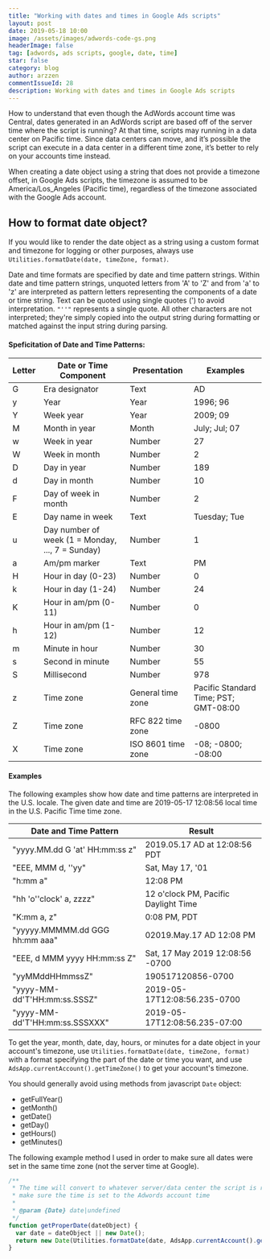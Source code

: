 ```yaml
---
title: "Working with dates and times in Google Ads scripts"
layout: post
date: 2019-05-18 10:00
image: /assets/images/adwords-code-gs.png
headerImage: false
tag: [adwords, ads scripts, google, date, time]
star: false
category: blog
author: arzzen
commentIssueId: 28
description: Working with dates and times in Google Ads scripts
---
```


How to understand that even though the AdWords account time was Central, 
dates generated in an AdWords script are based off of the server time where the script is running?
At that time, scripts may running in a data center on Pacific time. Since data centers can move, 
and it’s possible the script can execute in a data center in a different time zone, it’s better to rely on your accounts time instead.

When creating a date object using a string that does not provide a timezone offset, 
in Google Ads scripts, the timezone is assumed to be America/Los_Angeles (Pacific time), 
regardless of the timezone associated with the Google Ads account.

## How to format date object?

If you would like to render the date object as a string using a custom format and timezone for 
logging or other purposes, always use `Utilities.formatDate(date, timeZone, format)`.

Date and time formats are specified by date and time pattern strings.
Within date and time pattern strings, unquoted letters from 'A' to 'Z' and from 'a' to 'z' are 
interpreted as pattern letters representing the components of a date or time string. 
Text can be quoted using single quotes (') to avoid interpretation. `"''"` represents a single quote. 
All other characters are not interpreted; they're simply copied into the output string during formatting or 
matched against the input string during parsing. 
 
#### Speficitation of Date and Time Patterns:

|**Letter**| 	**Date or Time Component** 	|**Presentation** 	|**Examples**|
|---|---|---|---|
|G 	|Era designator 	|Text 	|AD|
|y 	|Year 	|Year 	|1996; 96|
|Y 	|Week year 	|Year 	|2009; 09|
|M 	|Month in year 	|Month 	|July; Jul; 07|
|w 	|Week in year 	|Number 	|27|
|W 	|Week in month 	|Number 	|2|
|D 	|Day in year 	|Number 	|189|
|d 	|Day in month 	|Number 	|10|
|F 	|Day of week in month 	|Number 	|2|
|E 	|Day name in week 	|Text 	|Tuesday; Tue|
|u 	|Day number of week (1 = Monday, ..., 7 = Sunday) 	|Number 	|1|
|a 	|Am/pm marker 	|Text 	|PM|
|H 	|Hour in day (0-23) 	|Number 	|0|
|k 	|Hour in day (1-24) 	|Number 	|24|
|K 	|Hour in am/pm (0-11) 	|Number 	|0|
|h 	|Hour in am/pm (1-12) 	|Number 	|12|
|m 	|Minute in hour 	|Number 	|30|
|s 	|Second in minute 	|Number 	|55|
|S 	|Millisecond 	|Number 	|978|
|z 	|Time zone 	|General time zone 	|Pacific Standard Time; PST; GMT-08:00|
|Z 	|Time zone 	|RFC 822 time zone 	|-0800|
|X 	|Time zone 	|ISO 8601 time zone 	|-08; -0800; -08:00|
    

#### Examples

The following examples show how date and time patterns are interpreted in the U.S. locale. 
The given date and time are 2019-05-17 12:08:56 local time in the U.S. Pacific Time time zone.

|**Date and Time Pattern** |	**Result**|
|---|---|
|"yyyy.MM.dd G 'at' HH:mm:ss z" 	|2019.05.17 AD at 12:08:56 PDT|
|"EEE, MMM d, ''yy" 	|Sat, May 17, '01|
|"h:mm a" 	|12:08 PM|
|"hh 'o''clock' a, zzzz" 	|12 o'clock PM, Pacific Daylight Time|
|"K:mm a, z" 	|0:08 PM, PDT|
|"yyyyy.MMMMM.dd GGG hh:mm aaa" 	|02019.May.17 AD 12:08 PM|
|"EEE, d MMM yyyy HH:mm:ss Z" 	|Sat, 17 May 2019 12:08:56 -0700|
|"yyMMddHHmmssZ" 	|190517120856-0700|
|"yyyy-MM-dd'T'HH:mm:ss.SSSZ" 	|2019-05-17T12:08:56.235-0700|
|"yyyy-MM-dd'T'HH:mm:ss.SSSXXX" 	|2019-05-17T12:08:56.235-07:00|
 

To get the year, month, date, day, hours, or minutes for a date object in your account's timezone, 
use `Utilities.formatDate(date, timeZone, format)` with a format specifying the part of the date or time you want, 
and use `AdsApp.currentAccount().getTimeZone()` to get your account's timezone.

You should generally avoid using methods from javascript `Date` object:

- getFullYear()
- getMonth()
- getDate()
- getDay()
- getHours()
- getMinutes()

The following example method I used in order to make sure all dates were set in the same time zone (not the server time at Google).

```javascript
/**
 * The time will convert to whatever server/data center the script is running on,
 * make sure the time is set to the Adwords account time
 * 
 * @param {Date} date|undefined
 */
function getProperDate(dateObject) {
  var date = dateObject || new Date();
  return new Date(Utilities.formatDate(date, AdsApp.currentAccount().getTimeZone(), "MMM dd,yyyy HH:mm:ss Z"));
}
```
